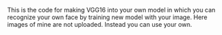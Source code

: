 This is the code for making VGG16 into your own model in which you can recognize your own face by training new model with your image.
Here images of mine are not uploaded. Instead you can use your own.
